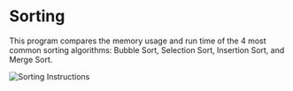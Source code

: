 # Sorting

This program compares the memory usage and run time of the 4 most common sorting algorithms: Bubble Sort, Selection Sort, Insertion Sort, and Merge Sort.

![Sorting Instructions](https://github.com/coleternes/gifs/blob/main/cpsc350/sorting.gif)
